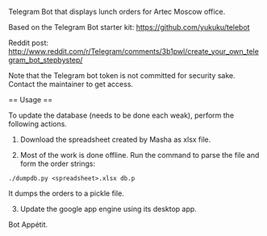 Telegram Bot that displays lunch orders for Artec Moscow office.

Based on the Telegram Bot starter kit: https://github.com/yukuku/telebot

Reddit post: http://www.reddit.com/r/Telegram/comments/3b1pwl/create_your_own_telegram_bot_stepbystep/

Note that the Telegram bot token is not committed for security sake. Contact the maintainer to get access.

== Usage ==

To update the database (needs to be done each weak), perform the following actions.

1. Download the spreadsheet created by Masha as xlsx file.

2. Most of the work is done offline. Run the command to parse the file and form the order strings:
```
./dumpdb.py <spreadsheet>.xlsx db.p
```
It dumps the orders to a pickle file.

3. Update the google app engine using its desktop app.

Bot Appétit.
